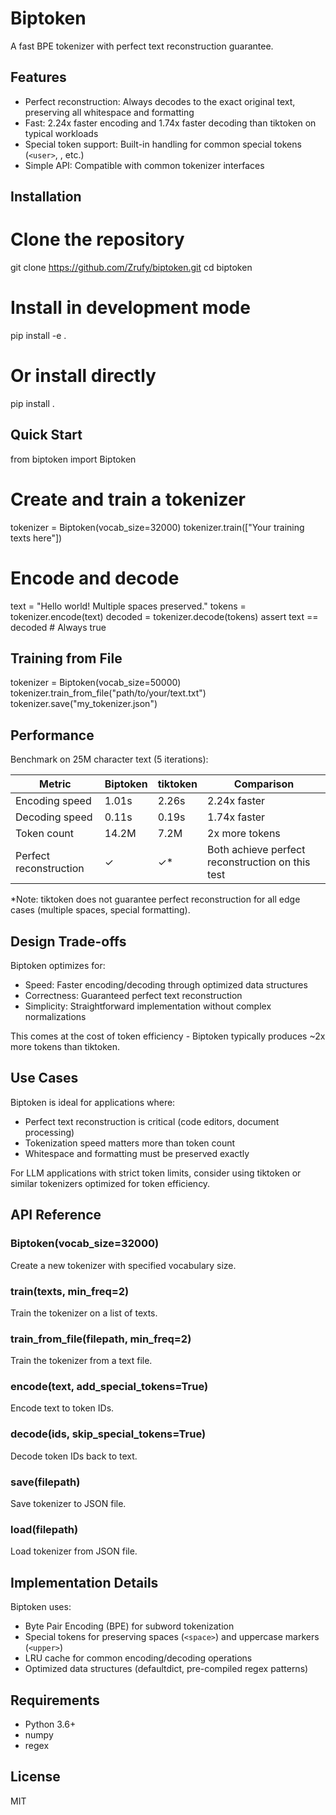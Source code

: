 # Biptoken

A fast BPE tokenizer with perfect text reconstruction guarantee.

## Features

- Perfect reconstruction: Always decodes to the exact original text, preserving all whitespace and formatting
- Fast: 2.24x faster encoding and 1.74x faster decoding than tiktoken on typical workloads
- Special token support: Built-in handling for common special tokens (`<user>`, <assistant>, etc.)
- Simple API: Compatible with common tokenizer interfaces

## Installation
# Clone the repository
git clone https://github.com/Zrufy/biptoken.git
cd biptoken

# Install in development mode
pip install -e .

# Or install directly
pip install .

## Quick Start
from biptoken import Biptoken

# Create and train a tokenizer
tokenizer = Biptoken(vocab_size=32000)
tokenizer.train(["Your training texts here"])

# Encode and decode
text = "Hello world!   Multiple spaces preserved."
tokens = tokenizer.encode(text)
decoded = tokenizer.decode(tokens)
assert text == decoded  # Always true

## Training from File
tokenizer = Biptoken(vocab_size=50000)
tokenizer.train_from_file("path/to/your/text.txt")
tokenizer.save("my_tokenizer.json")

## Performance

Benchmark on 25M character text (5 iterations):

|Metric                |Biptoken|tiktoken|Comparison                                      |
|----------------------|------------|--------|------------------------------------------------|
|Encoding speed        |1.01s       |2.26s   |2.24x faster                                    |
|Decoding speed        |0.11s       |0.19s   |1.74x faster                                    |
|Token count           |14.2M       |7.2M    |2x more tokens                                  |
|Perfect reconstruction|✓           |✓*      |Both achieve perfect reconstruction on this test|

*Note: tiktoken does not guarantee perfect reconstruction for all edge cases (multiple spaces, special formatting).

## Design Trade-offs

Biptoken optimizes for:

- Speed: Faster encoding/decoding through optimized data structures
- Correctness: Guaranteed perfect text reconstruction
- Simplicity: Straightforward implementation without complex normalizations

This comes at the cost of token efficiency - Biptoken typically produces ~2x more tokens than tiktoken.

## Use Cases

Biptoken is ideal for applications where:

- Perfect text reconstruction is critical (code editors, document processing)
- Tokenization speed matters more than token count
- Whitespace and formatting must be preserved exactly

For LLM applications with strict token limits, consider using tiktoken or similar tokenizers optimized for token efficiency.

## API Reference

### Biptoken(vocab_size=32000)

Create a new tokenizer with specified vocabulary size.

### train(texts, min_freq=2)

Train the tokenizer on a list of texts.

### train_from_file(filepath, min_freq=2)

Train the tokenizer from a text file.

### encode(text, add_special_tokens=True)

Encode text to token IDs.

### decode(ids, skip_special_tokens=True)

Decode token IDs back to text.

### save(filepath)

Save tokenizer to JSON file.

### load(filepath)

Load tokenizer from JSON file.

## Implementation Details

Biptoken uses:

- Byte Pair Encoding (BPE) for subword tokenization
- Special tokens for preserving spaces (`<space>`) and uppercase markers (`<upper>`)
- LRU cache for common encoding/decoding operations
- Optimized data structures (defaultdict, pre-compiled regex patterns)

## Requirements

- Python 3.6+
- numpy
- regex

## License

MIT
